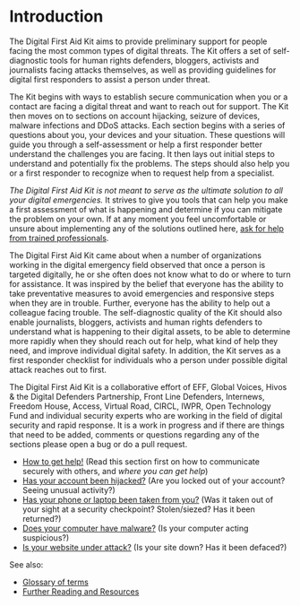 Introduction
============

The Digital First Aid Kit aims to provide preliminary support for people facing the most common types of digital threats. The Kit offers a set of self-diagnostic tools for human rights defenders, bloggers, activists and journalists facing attacks themselves, as well as providing guidelines for digital first responders to assist a person under threat.

The Kit begins with ways to establish secure communication when you or a contact are facing a digital threat and want to reach out for support. The Kit then moves on to sections on account hijacking, seizure of devices, malware infections and DDoS attacks. Each section begins with a series of questions about you, your devices and your situation. These questions will guide you through a self-assessment or help a first responder better understand the challenges you are facing. It then lays out initial steps to understand and potentially fix the problems. The steps should also help you or a first responder to recognize when to request help from a specialist.

*The Digital First Aid Kit is not meant to serve as the ultimate solution to all your digital emergencies.* It strives to give you tools that can help you make a first assessment of what is happening and determine if you can mitigate the problem on your own. If at any moment you feel uncomfortable or unsure about implementing any of the solutions outlined here, [ask for help from trained professionals](SecureCommunication.md#seeking-and-providing-remote-help).

The Digital First Aid Kit came about when a number of organizations working in the digital emergency field observed that once a person is targeted digitally, he or she often does not know what to do or where to turn for assistance. It was inspired by the belief that everyone has the ability to take preventative measures to avoid emergencies and responsive steps when they are in trouble. Further, everyone has the ability to help out a colleague facing trouble. The self-diagnostic quality of the Kit should also enable journalists, bloggers, activists and human rights defenders to understand what is happening to their digital assets, to be able to determine more rapidly when they should reach out for help, what kind of help they need, and improve individual digital safety. In addition, the Kit serves as a first responder checklist for individuals who a person under possible digital attack reaches out to first.

The Digital First Aid Kit is a collaborative effort of EFF, Global Voices, Hivos & the Digital Defenders Partnership, Front Line Defenders, Internews, Freedom House, Access, Virtual Road, CIRCL, IWPR, Open Technology Fund and individual security experts who are working in the field of digital security and rapid response. It is a work in progress and if there are things that need to be added, comments or questions regarding any of the sections please open a bug or do a pull request.

* [How to get help!](SecureCommunication.md) (Read this section first on how to communicate securely with others, and *where you can get help*)
* [Has your account been hijacked?](AccountHijacking.md) (Are you locked out of your account? Seeing unusual activity?)
* [Has your phone or laptop been taken from you?](DevicesSeized.md) (Was it taken out of your sight at a security checkpoint? Stolen/siezed? Has it been returned?)
* [Does your computer have malware?](Malware.md) (Is your computer acting suspicious?)
* [Is your website under attack?](DDoSMitigation.md) (Is your site down? Has it been defaced?)

See also:
* [Glossary of terms](Glossary.md)
* [Further Reading and Resources](Resources.md)
